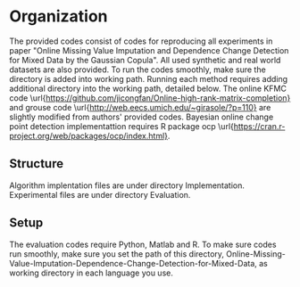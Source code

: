 # Organization
The provided codes consist of codes for reproducing all experiments in paper "Online Missing Value Imputation and Dependence Change Detection for Mixed Data by the Gaussian Copula".
All used synthetic and real world datasets are also provided.
To run the codes smoothly, make sure the directory is added into working path. Running each method requires adding additional directory into the working path, detailed below.
The online KFMC code \url{https://github.com/jicongfan/Online-high-rank-matrix-completion} and grouse code \url{http://web.eecs.umich.edu/~girasole/?p=110} are slightly modified from authors' provided codes. 
Bayesian online change point detection implementattion requires R package ocp \url{https://cran.r-project.org/web/packages/ocp/index.html}.

## Structure
Algorithm implentation files are under directory Implementation. Experimental files are under directory Evaluation.

## Setup
The evaluation codes require Python, Matlab and R. To make sure codes run smoothly, make sure you set the path of this directory, Online-Missing-Value-Imputation-Dependence-Change-Detection-for-Mixed-Data, as working directory in each language you use. 


